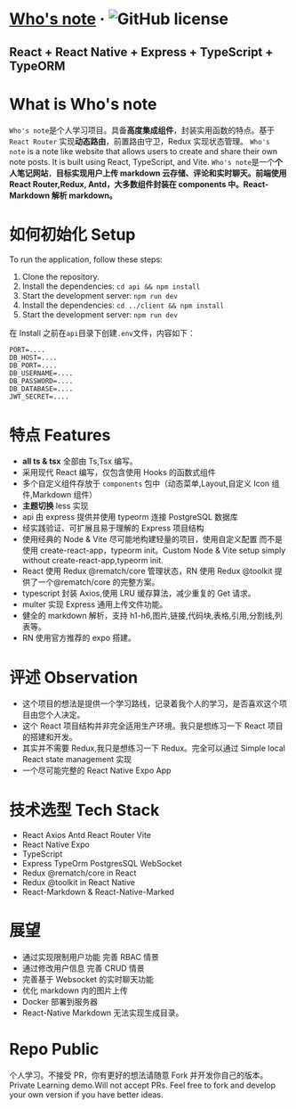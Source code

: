 # [Who's note](https://github.com/) &middot; ![GitHub license](https://img.shields.io/badge/license-MIT-blue.svg)

## React + React Native + Express + TypeScript + TypeORM

# What is Who's note

`Who's note`是个人学习项目。具备**高度集成组件**，封装实用函数的特点。基于 `React Router` 实现**动态路由**，前置路由守卫，Redux 实现状态管理。
`Who's note` is a note like website that allows users to create and share their own note posts. It is built using React, TypeScript, and Vite.
`Who's note`是一个**个人笔记网站**，**目标实现用户上传 markdown 云存储、评论和实时聊天。前端使用 React Router,Redux, Antd，大多数组件封装在 components 中。React-Markdown 解析 markdown。**

# 如何初始化 Setup

To run the application, follow these steps:

1. Clone the repository.
2. Install the dependencies: `cd api && npm install`
3. Start the development server: `npm run dev`
4. Install the dependencies: `cd ../client && npm install`
5. Start the development server: `npm run dev`

在 Install 之前在`api`目录下创建`.env`文件，内容如下：

```
PORT=....
DB_HOST=....
DB_PORT=....
DB_USERNAME=....
DB_PASSWORD=....
DB_DATABASE=....
JWT_SECRET=....
```

# 特点 Features

- **all ts & tsx** 全部由 Ts,Tsx 编写。
- 采用现代 React 编写，仅包含使用 Hooks 的函数式组件
- 多个自定义组件存放于 `components` 包中（动态菜单,Layout,自定义 Icon 组件,Markdown 组件）
- **主题切换** less 实现
- api 由 express 提供并使用 typeorm 连接 PostgreSQL 数据库
- 经实践验证、可扩展且易于理解的 Express 项目结构
- 使用经典的 Node & Vite 尽可能地构建轻量的项目，使用自定义配置 而不是使用 create-react-app，typeorm init。Custom Node & Vite setup simply without create-react-app,typeorm init.
- React 使用 Redux @rematch/core 管理状态，RN 使用 Redux @toolkit 提供了一个@rematch/core 的完整方案。
- typescript 封装 Axios,使用 LRU 缓存算法，减少重复的 Get 请求。
- multer 实现 Express 通用上传文件功能。
- 健全的 markdown 解析，支持 h1-h6,图片,链接,代码块,表格,引用,分割线,列表等。
- RN 使用官方推荐的 expo 搭建。

# 评述 Observation

- 这个项目的想法是提供一个学习路线，记录着我个人的学习，是否喜欢这个项目由您个人决定。
- 这个 React 项目结构并非完全适用生产环境。我只是想练习一下 React 项目的搭建和开发。
- 其实并不需要 Redux,我只是想练习一下 Redux。完全可以通过 Simple local React state management 实现
- 一个尽可能完整的 React Native Expo App

# 技术选型 Tech Stack

- React Axios Antd React Router Vite
- React Native Expo
- TypeScript
- Express TypeOrm PostgresSQL WebSocket
- Redux @rematch/core in React
- Redux @toolkit in React Native
- React-Markdown & React-Native-Marked

# 展望

- 通过实现限制用户功能 完善 RBAC 情景
- 通过修改用户信息 完善 CRUD 情景
- 完善基于 Websocket 的实时聊天功能
- 优化 markdown 内的图片上传
- Docker 部署到服务器
- React-Native Markdown 无法实现生成目录。

# Repo Public

个人学习。不接受 PR，你有更好的想法请随意 Fork 并开发你自己的版本。Private Learning demo.Will not accept PRs. Feel free to fork and develop your own version if you have better ideas.
